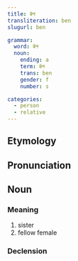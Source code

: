 ```yaml
---
title: बेन
transliteration: ben
slugurl: ben

grammar: 
  word: बेन
  noun:
    ending: a
    term: बेन
    trans: ben
    gender: f
    number: s

categories: 
  - person
  - relative
---
```


## Etymology

## Pronunciation

## Noun
### Meaning
1. sister
2. fellow female

### Declension
<noun-decl :grammar="grammar"></noun-decl>